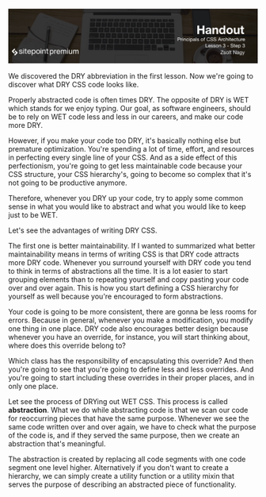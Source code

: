 ![](headings/3.3.png)

We discovered the DRY abbreviation in the first lesson. Now we're going to discover what DRY CSS code looks like.

Properly abstracted code is often times DRY. The opposite of DRY is WET which stands for we enjoy typing. Our goal, as software engineers, should be to rely on WET code less and less in our careers, and make our code more DRY.

However, if you make your code too DRY, it's basically nothing else but premature optimization. You're spending a lot of time, effort, and resources in perfecting every single line of your CSS. And as a side effect of this perfectionism, you're going to get less maintainable code because your CSS structure, your CSS hierarchy's, going to become so complex that it's not going to be productive anymore.

Therefore, whenever you DRY up your code, try to apply some common sense in what you would like to abstract and what you would like to keep just to be WET.

Let's see the advantages of writing DRY CSS.

The first one is better maintainability. If I wanted to summarized what better maintainability means in terms of writing CSS is that DRY code attracts more DRY code. Whenever you surround yourself with DRY code you tend to think in terms of abstractions all the time. It is a lot easier to start grouping elements than to repeating yourself and copy pasting your code over and over again. This is how you start defining a CSS hierarchy for yourself as well because you're encouraged to form abstractions.

Your code is going to be more consistent, there are gonna be less rooms for errors. Because in general, whenever you make a modification, you modify one thing in one place. DRY code also encourages better design because whenever you have an override, for instance, you will start thinking about, where does this override belong to?

Which class has the responsibility of encapsulating this override? And then you're going to see that you're going to define less and less overrides. And you're going to start including these overrides in their proper places, and in only one place.

Let see the process of DRYing out WET CSS. This process is called **abstraction**. What we do while abstracting code is that we scan our code for reoccurring pieces that have the same purpose. Whenever we see the same code written over and over again, we have to check what the purpose of the code is, and if they served the same purpose, then we create an abstraction that's meaningful.

The abstraction is created by replacing all code segments with one code segment one level higher. Alternatively if you don't want to create a hierarchy, we can simply create a utility function or a utility mixin that serves the purpose of describing an abstracted piece of functionality.
